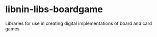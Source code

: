 # libnin-libs-boardgame
Libraries for use in creating digital implementations of board and card games
